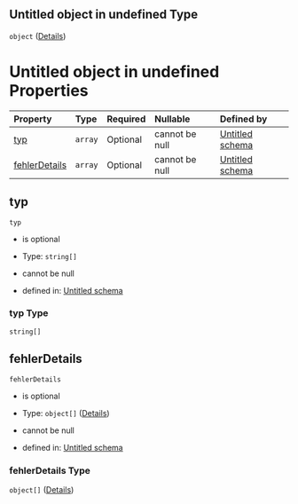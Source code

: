 ## Untitled object in undefined Type

`object` ([Details](fehler.md))

# Untitled object in undefined Properties

| Property                        | Type    | Required | Nullable       | Defined by                                                                                                                                                                           |
| :------------------------------ | :------ | :------- | :------------- | :----------------------------------------------------------------------------------------------------------------------------------------------------------------------------------- |
| [typ](#typ)                     | `array` | Optional | cannot be null | [Untitled schema](fehlertyp.md "https://raw.githubusercontent.com/conuti-gmbh/bo4e-schema/master/schemas/v1/enum/FehlerTyp.schema.json#/properties/typ")                             |
| [fehlerDetails](#fehlerdetails) | `array` | Optional | cannot be null | [Untitled schema](fehler-properties-fehlerdetails.md "https://raw.githubusercontent.com/conuti-gmbh/bo4e-schema/master/schemas/v1/com/Fehler.schema.json#/properties/fehlerDetails") |

## typ



`typ`

*   is optional

*   Type: `string[]`

*   cannot be null

*   defined in: [Untitled schema](fehlertyp.md "https://raw.githubusercontent.com/conuti-gmbh/bo4e-schema/master/schemas/v1/enum/FehlerTyp.schema.json#/properties/typ")

### typ Type

`string[]`

## fehlerDetails



`fehlerDetails`

*   is optional

*   Type: `object[]` ([Details](fehlerdetail.md))

*   cannot be null

*   defined in: [Untitled schema](fehler-properties-fehlerdetails.md "https://raw.githubusercontent.com/conuti-gmbh/bo4e-schema/master/schemas/v1/com/Fehler.schema.json#/properties/fehlerDetails")

### fehlerDetails Type

`object[]` ([Details](fehlerdetail.md))
